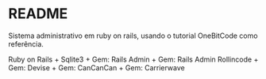 # README

Sistema administrativo em ruby on rails, usando o tutorial OneBitCode como referência.


Ruby on Rails + Sqlite3 + Gem: Rails Admin + Gem: Rails Admin Rollincode + Gem: Devise + Gem: CanCanCan + Gem: Carrierwave
